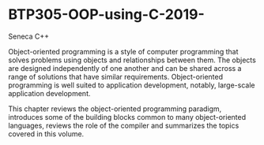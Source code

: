 # BTP305-OOP-using-C-2019-
Seneca C++

 Object-oriented programming is a style of computer programming that solves problems using objects and relationships between them. 
 The objects are designed independently of one another and can be shared across a range of solutions that have similar requirements. 
 Object-oriented programming is well suited to application development, notably, large-scale application development. 

This chapter reviews the object-oriented programming paradigm, introduces some of the building blocks common to 
many object-oriented languages, reviews the role of the compiler and summarizes the topics covered in this volume. 
